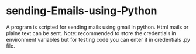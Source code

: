 # sending-Emails-using-Python
A program is scripted for sending mails using gmail in python. Html mails or plaine text can be sent.
Note: recommended to store the credentials in environment variables but for testing code you can enter it in credentials .py file.
